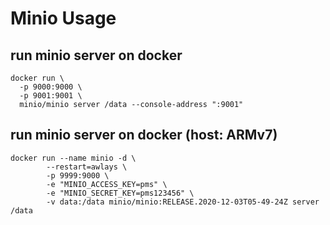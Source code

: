 
# Minio Usage

## run minio server on docker

```shell
docker run \
  -p 9000:9000 \
  -p 9001:9001 \
  minio/minio server /data --console-address ":9001"
```


## run minio server on docker (host: ARMv7)

```shell
docker run --name minio -d \
        --restart=awlays \
        -p 9999:9000 \
        -e "MINIO_ACCESS_KEY=pms" \
        -e "MINIO_SECRET_KEY=pms123456" \
        -v data:/data minio/minio:RELEASE.2020-12-03T05-49-24Z server /data
```
